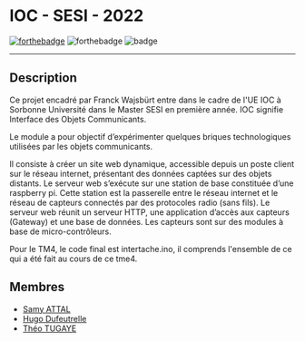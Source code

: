 # IOC - SESI - 2022
[![forthebadge](https://forthebadge.com/images/badges/made-with-c-plus-plus.svg)](https://forthebadge.com) ![forthebadge](https://forthebadge.com/images/badges/powered-by-coffee.svg) ![badge](https://svgshare.com/i/dFo.svg)
***

## Description
Ce projet encadré par Franck Wajsbürt entre dans le cadre de l'UE IOC à Sorbonne Université dans le Master SESI en première année.
IOC signifie Interface des Objets Communicants.

Le module a pour objectif d’expérimenter quelques briques technologiques utilisées par les objets communicants.

Il consiste à créer un site web dynamique, accessible depuis un poste client sur le réseau internet, présentant des données captées sur des objets distants. Le serveur web s’exécute sur une station de base constituée d’une raspberry pi. Cette station est la passerelle entre le réseau internet et le réseau de capteurs connectés par des protocoles radio (sans fils). Le serveur web réunit un serveur HTTP, une application d’accès aux capteurs (Gateway) et une base de données. Les capteurs sont sur des modules à base de micro-contrôleurs.

Pour le TM4, le code final est intertache.ino, il comprends l'ensemble de ce qui a été fait au cours de ce tme4.

## Membres
- [Samy ATTAL](https://github.com/Samy-Attal)
- [Hugo Dufeutrelle](https://github.com/HugoDufeutrelle)
- [Théo TUGAYE](https://github.com/Alhucarr)
